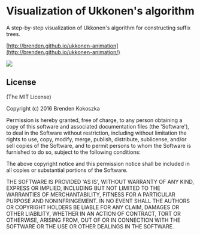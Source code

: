 # Visualization of Ukkonen's algorithm
A step-by-step visualization of Ukkonen's algorithm for constructing suffix trees.

[http://brenden.github.io/ukkonen-animation](http://brenden.github.io/ukkonen-animation/)

<img src="http://brenden.github.io/ukkonen-animation/ukkonen-screen.png" />

## License
(The MIT License)

Copyright (c) 2016 Brenden Kokoszka

Permission is hereby granted, free of charge, to any person obtaining a copy of
this software and associated documentation files (the 'Software'), to deal in
the Software without restriction, including without limitation the rights to
use, copy, modify, merge, publish, distribute, sublicense, and/or sell copies of
the Software, and to permit persons to whom the Software is furnished to do so,
subject to the following conditions:

The above copyright notice and this permission notice shall be included in all
copies or substantial portions of the Software.

THE SOFTWARE IS PROVIDED 'AS IS', WITHOUT WARRANTY OF ANY KIND, EXPRESS OR
IMPLIED, INCLUDING BUT NOT LIMITED TO THE WARRANTIES OF MERCHANTABILITY, FITNESS
FOR A PARTICULAR PURPOSE AND NONINFRINGEMENT. IN NO EVENT SHALL THE AUTHORS OR
COPYRIGHT HOLDERS BE LIABLE FOR ANY CLAIM, DAMAGES OR OTHER LIABILITY, WHETHER
IN AN ACTION OF CONTRACT, TORT OR OTHERWISE, ARISING FROM, OUT OF OR IN
CONNECTION WITH THE SOFTWARE OR THE USE OR OTHER DEALINGS IN THE SOFTWARE.

